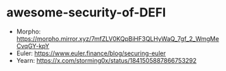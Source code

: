 # awesome-security-of-DEFI

- Morpho: https://morpho.mirror.xyz/7mfZLV0KQpBiHF3QLHyWaQ_7gf_2_WmgMeCvqGY-kpY
- Euler: https://www.euler.finance/blog/securing-euler
- Yearn: https://x.com/storming0x/status/1841505887866753292
